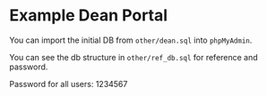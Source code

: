 # Example Dean Portal

You can import the initial DB from `other/dean.sql` into `phpMyAdmin`.

You can see the db structure in `other/ref_db.sql` for reference and password.

Password for all users: 1234567
